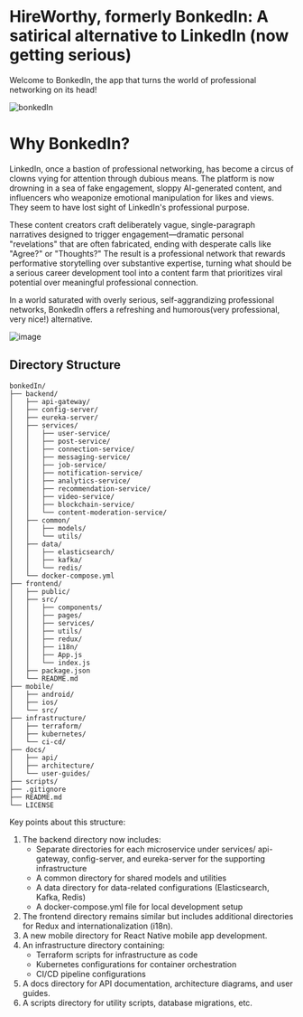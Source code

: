 # HireWorthy, formerly BonkedIn: A satirical alternative to LinkedIn (now getting serious)
Welcome to BonkedIn, the app that turns the world of professional networking on its head!

![bonkedIn](https://github.com/user-attachments/assets/4c369214-f6f8-4aa2-ae1f-ab00276a0dbd)


# Why BonkedIn?
LinkedIn, once a bastion of professional networking, has become a circus of clowns vying for attention through dubious means. The platform is now drowning in a sea of fake engagement, sloppy AI-generated content, and influencers who weaponize emotional manipulation for likes and views. They seem to have lost sight of LinkedIn's professional purpose.

These content creators craft deliberately vague, single-paragraph narratives designed to trigger engagement—dramatic personal "revelations" that are often fabricated, ending with desperate calls like "Agree?" or "Thoughts?" The result is a professional network that rewards performative storytelling over substantive expertise, turning what should be a serious career development tool into a content farm that prioritizes viral potential over meaningful professional connection.

In a world saturated with overly serious, self-aggrandizing professional networks, BonkedIn offers a refreshing and humorous(very professional, very nice!) alternative.

![image](https://github.com/user-attachments/assets/bafdf0fd-6b74-4737-9e60-3f7341890a17)

## Directory Structure
~~~~
bonkedIn/
├── backend/
│   ├── api-gateway/
│   ├── config-server/
│   ├── eureka-server/
│   ├── services/
│   │   ├── user-service/
│   │   ├── post-service/
│   │   ├── connection-service/
│   │   ├── messaging-service/
│   │   ├── job-service/
│   │   ├── notification-service/
│   │   ├── analytics-service/
│   │   ├── recommendation-service/
│   │   ├── video-service/
│   │   ├── blockchain-service/
│   │   └── content-moderation-service/
│   ├── common/
│   │   ├── models/
│   │   └── utils/
│   ├── data/
│   │   ├── elasticsearch/
│   │   ├── kafka/
│   │   └── redis/
│   └── docker-compose.yml
├── frontend/
│   ├── public/
│   ├── src/
│   │   ├── components/
│   │   ├── pages/
│   │   ├── services/
│   │   ├── utils/
│   │   ├── redux/
│   │   ├── i18n/
│   │   ├── App.js
│   │   └── index.js
│   ├── package.json
│   └── README.md
├── mobile/
│   ├── android/
│   ├── ios/
│   └── src/
├── infrastructure/
│   ├── terraform/
│   ├── kubernetes/
│   └── ci-cd/
├── docs/
│   ├── api/
│   ├── architecture/
│   └── user-guides/
├── scripts/
├── .gitignore
├── README.md
└── LICENSE
~~~~

Key points about this structure:
1. The backend directory now includes:
	+ Separate directories for each microservice under services/
api-gateway, config-server, and eureka-server for the supporting infrastructure
	+ A common directory for shared models and utilities
	+ A data directory for data-related configurations (Elasticsearch, Kafka, Redis)
	+ A docker-compose.yml file for local development setup
2. The frontend directory remains similar but includes additional directories for Redux and internationalization (i18n).
3. A new mobile directory for React Native mobile app development.
4. An infrastructure directory containing:
	+ Terraform scripts for infrastructure as code
	+ Kubernetes configurations for container orchestration
	+ CI/CD pipeline configurations
5. A docs directory for API documentation, architecture diagrams, and user guides.
6. A scripts directory for utility scripts, database migrations, etc.





